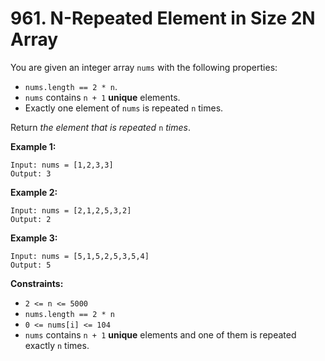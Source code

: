 # 961. N-Repeated Element in Size 2N Array

You are given an integer array `nums` with the following properties:

- `nums.length == 2 * n`.
- `nums` contains `n + 1` **unique** elements.
- Exactly one element of `nums` is repeated `n` times.

Return *the element that is repeated* `n` *times*.

 

**Example 1:**

```
Input: nums = [1,2,3,3]
Output: 3
```

**Example 2:**

```
Input: nums = [2,1,2,5,3,2]
Output: 2
```

**Example 3:**

```
Input: nums = [5,1,5,2,5,3,5,4]
Output: 5
```

 

**Constraints:**

- `2 <= n <= 5000`
- `nums.length == 2 * n`
- `0 <= nums[i] <= 104`
- `nums` contains `n + 1` **unique** elements and one of them is repeated exactly `n` times.